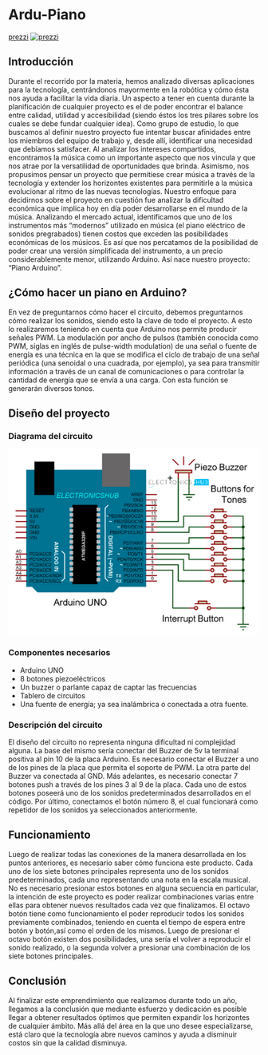 # Ardu-Piano 


[prezzi](https://prezi.com/-f0wmi0tng6s/piano-arduino/)
[![prezzi](https://i.imgur.com/vKb2F1B.png)](https://youtu.be/vt5fpE0bzSY)




## Introducción


Durante el recorrido por la materia, hemos analizado diversas aplicaciones para la tecnología, centrándonos mayormente en la robótica y cómo ésta nos ayuda a facilitar la vida diaria. Un aspecto a tener en cuenta durante la planificación de cualquier proyecto es el de poder encontrar el balance entre calidad, utilidad y accesibilidad (siendo éstos los tres pilares sobre los cuales se debe  fundar cualquier idea). 
Como grupo de estudio, lo que buscamos al definir nuestro proyecto fue intentar buscar afinidades entre los miembros del equipo de trabajo y, desde allí, identificar una necesidad que debíamos satisfacer. Al analizar los intereses compartidos, encontramos la música como un importante aspecto que nos vincula y que nos atrae por la versatilidad de oportunidades que brinda. Asimismo, nos propusimos pensar un proyecto que permitiese crear música a través de la tecnología y extender los horizontes existentes para permitirle a la música evolucionar al ritmo de las nuevas tecnologías. 
Nuestro enfoque para decidirnos sobre el proyecto en cuestión fue analizar la dificultad económica que implica hoy en día poder desarrollarse en el mundo de la música. Analizando el mercado actual, identificamos que uno de los instrumentos más “modernos” utilizado en música (el piano eléctrico de sonidos pregrabados) tienen costos que exceden las posibilidades económicas de los músicos.  Es así que nos percatamos de la posibilidad de poder crear una versión simplificada del instrumento, a un precio considerablemente menor, utilizando Arduino. Así nace nuestro proyecto: “Piano Arduino”.

## ¿Cómo hacer un piano en Arduino?


En vez de preguntarnos cómo hacer el circuito, debemos preguntarnos cómo realizar los sonidos, siendo esto la clave de todo el proyecto. A esto lo realizaremos teniendo en cuenta que Arduino nos permite producir señales PWM. La modulación por ancho de pulsos (también conocida como PWM, siglas en inglés de pulse-width modulation) de una señal o fuente de energía es una técnica en la que se modifica el ciclo de trabajo de una señal periódica (una senoidal o una cuadrada, por ejemplo), ya sea para transmitir información a través de un canal de comunicaciones o para controlar la cantidad de energía que se envía a una carga. Con esta función se generarán diversos tonos.


## Diseño del proyecto


### Diagrama del circuito

![Piano_circuito](Piano_circuito.png)

### Componentes necesarios

- Arduino UNO
- 8 botones piezoeléctricos
- Un buzzer o parlante capaz de captar las frecuencias
- Tablero de circuitos
- Una fuente de energía; ya sea inalámbrica o conectada a otra fuente.

### Descripción del circuito

El diseño del circuito no representa ninguna dificultad ni complejidad alguna.
La base del mismo sería conectar del Buzzer de 5v la terminal positiva al pin 10 de la placa Arduino. Es necesario conectar el Buzzer a uno de los pines de la placa que permita el soporte de PWM. La otra parte del Buzzer va conectada al GND.
Más adelantes, es necesario conectar 7 botones push a través de los pines 3 al 9 de la placa. Cada uno de estos botones poseerá uno de los sonidos predeterminados desarrollados en el código.
Por último, conectamos el botón número 8, el cual funcionará como repetidor de los sonidos ya seleccionados anteriormente. 


## Funcionamiento

Luego de realizar todas las conexiones de la manera desarrollada en los puntos anteriores, es necesario saber cómo funciona este producto.
Cada uno de los siete botones principales representa uno de los sonidos predeterminados, cada uno representando una nota en la escala musical. No es necesario presionar estos botones en alguna secuencia en particular, la intención de este proyecto es poder realizar combinaciones varias entre ellas para obtener nuevos resultados cada vez que finalizamos. El octavo botón tiene como funcionamiento el poder reproducir todos los sonidos previamente combinados, teniendo en cuenta el tiempo de espera entre botón y botón,así como el orden de los mismos.
Luego de presionar el octavo botón existen dos posibilidades, una sería el volver a reproducir el sonido realizado, o la segunda volver a presionar una combinación de los siete botones principales. 


## Conclusión

Al finalizar este emprendimiento que realizamos durante todo un año, llegamos a la conclusión que mediante esfuerzo y dedicación es posible llegar a obtener resultados óptimos que permiten expandir los horizontes de cualquier ámbito. Más allá del área en la que uno desee especializarse, está claro que la tecnología abre nuevos caminos y ayuda a disminuir costos sin que la calidad disminuya. 
